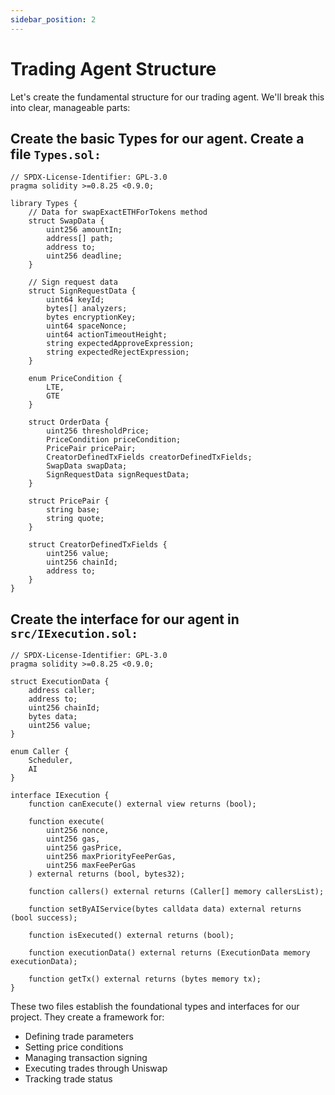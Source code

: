 ```yaml
---
sidebar_position: 2
---
```


# Trading Agent Structure

Let's create the fundamental structure for our trading agent. We'll break this into clear, manageable parts:

## Create the basic Types for our agent. Create a file `Types.sol:`

```solidity
// SPDX-License-Identifier: GPL-3.0
pragma solidity >=0.8.25 <0.9.0;

library Types {
    // Data for swapExactETHForTokens method
    struct SwapData {
        uint256 amountIn;
        address[] path;
        address to;
        uint256 deadline;
    }

    // Sign request data
    struct SignRequestData {
        uint64 keyId;
        bytes[] analyzers;
        bytes encryptionKey;
        uint64 spaceNonce;
        uint64 actionTimeoutHeight;
        string expectedApproveExpression;
        string expectedRejectExpression;
    }

    enum PriceCondition {
        LTE,
        GTE
    }

    struct OrderData {
        uint256 thresholdPrice;
        PriceCondition priceCondition;
        PricePair pricePair;
        CreatorDefinedTxFields creatorDefinedTxFields;
        SwapData swapData;
        SignRequestData signRequestData;
    }

    struct PricePair {
        string base;
        string quote;
    }

    struct CreatorDefinedTxFields {
        uint256 value;
        uint256 chainId;
        address to;
    }
}
```

## Create the interface for our agent in `src/IExecution.sol:`

```solidity
// SPDX-License-Identifier: GPL-3.0
pragma solidity >=0.8.25 <0.9.0;

struct ExecutionData {
    address caller;
    address to;
    uint256 chainId;
    bytes data;
    uint256 value;
}

enum Caller {
    Scheduler,
    AI
}

interface IExecution {
    function canExecute() external view returns (bool);
    
    function execute(
        uint256 nonce,
        uint256 gas,
        uint256 gasPrice,
        uint256 maxPriorityFeePerGas,
        uint256 maxFeePerGas
    ) external returns (bool, bytes32);
    
    function callers() external returns (Caller[] memory callersList);
    
    function setByAIService(bytes calldata data) external returns (bool success);
    
    function isExecuted() external returns (bool);
    
    function executionData() external returns (ExecutionData memory executionData);
    
    function getTx() external returns (bytes memory tx);
}
```

These two files establish the foundational types and interfaces for our project. They create a framework for:

- Defining trade parameters
- Setting price conditions
- Managing transaction signing
- Executing trades through Uniswap
- Tracking trade status
